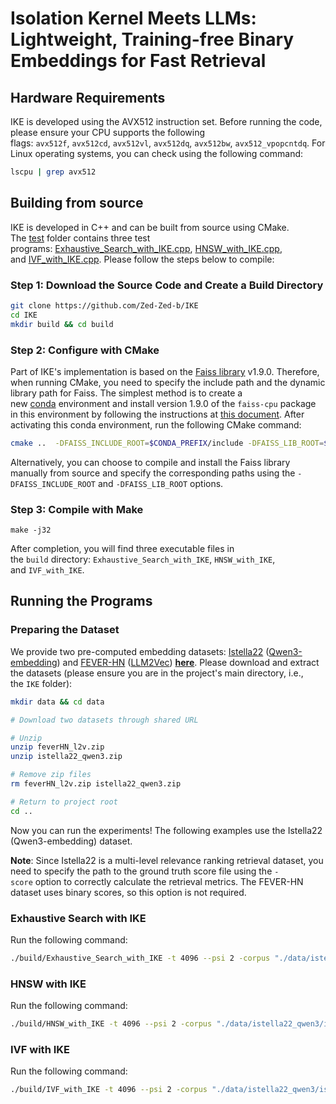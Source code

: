 # Isolation Kernel Meets LLMs: Lightweight, Training-free Binary Embeddings for Fast Retrieval

## Hardware Requirements

IKE is developed using the AVX512 instruction set. Before running the code, please ensure your CPU supports the following flags: `avx512f`, `avx512cd`, `avx512vl`, `avx512dq`, `avx512bw`, `avx512_vpopcntdq`. For Linux operating systems, you can check using the following command:

```bash
lscpu | grep avx512
```

## Building from source

IKE is developed in C++ and can be built from source using CMake. The [test](./test/) folder contains three test programs: [Exhaustive_Search_with_IKE.cpp](./test/Exhaustive_Search_with_IKE.cpp), [HNSW_with_IKE.cpp](./test/HNSW_with_IKE.cpp), and [IVF_with_IKE.cpp](./test/IVF_with_IKE.cpp). Please follow the steps below to compile:

### Step 1: Download the Source Code and Create a Build Directory

``` bash
git clone https://github.com/Zed-Zed-b/IKE
cd IKE
mkdir build && cd build
```

### Step 2: Configure with CMake

Part of IKE's implementation is based on the [Faiss library](https://github.com/facebookresearch/faiss) v1.9.0. Therefore, when running CMake, you need to specify the include path and the dynamic library path for Faiss. The simplest method is to create a new [conda](https://docs.conda.io/en/latest/) environment and install version 1.9.0 of the `faiss-cpu` package in this environment by following the instructions at [this document](https://github.com/facebookresearch/faiss/blob/main/INSTALL.md). After activating this conda environment, run the following CMake command:

``` bash
cmake ..  -DFAISS_INCLUDE_ROOT=$CONDA_PREFIX/include -DFAISS_LIB_ROOT=$CONDA_PREFIX/lib
```

Alternatively, you can choose to compile and install the Faiss library manually from source and specify the corresponding paths using the `-DFAISS_INCLUDE_ROOT` and `-DFAISS_LIB_ROOT` options.

### Step 3: Compile with Make

```
make -j32
```

After completion, you will find three executable files in the `build` directory: `Exhaustive_Search_with_IKE`, `HNSW_with_IKE`, and `IVF_with_IKE`.

## Running the Programs

### Preparing the Dataset

We provide two pre-computed embedding datasets: [Istella22](https://istella.ai/datasets/istella22-dataset/) ([Qwen3-embedding](https://github.com/QwenLM/Qwen3-Embedding)) and [FEVER-HN](https://huggingface.co/datasets/mteb/FEVER_test_top_250_only_w_correct-v2) ([LLM2Vec](https://github.com/McGill-NLP/llm2vec)) [**here**](https://drive.google.com/drive/folders/1sFM-w9QxAkT_5MR7Tt00UwyHQUnHed1R?usp=sharing). Please download and extract the datasets (please ensure you are in the project's main directory, i.e., the `IKE` folder):

``` bash
mkdir data && cd data

# Download two datasets through shared URL

# Unzip
unzip feverHN_l2v.zip 
unzip istella22_qwen3.zip

# Remove zip files
rm feverHN_l2v.zip istella22_qwen3.zip

# Return to project root
cd ..
```

Now you can run the experiments! The following examples use the Istella22 (Qwen3-embedding) dataset.

**Note**: Since Istella22 is a multi-level relevance ranking retrieval dataset, you need to specify the path to the ground truth score file using the `-score` option to correctly calculate the retrieval metrics. The FEVER-HN dataset uses binary scores, so this option is not required.

### Exhaustive Search with IKE

Run the following command:

``` bash
./build/Exhaustive_Search_with_IKE -t 4096 --psi 2 -corpus "./data/istella22_qwen3/istella22_base_4096_qwen3.fvecs" -query "./data/istella22_qwen3/istella22_query_4096_qwen3.fvecs" -label "./data/istella22_qwen3/istella22_groundtruth.uivecs" -score "./data/istella22_qwen3/istella22_gt_scores.uivecs"
```

### HNSW with IKE

Run the following command:

``` bash
./build/HNSW_with_IKE -t 4096 --psi 2 -corpus "./data/istella22_qwen3/istella22_base_4096_qwen3.fvecs" -query "./data/istella22_qwen3/istella22_query_4096_qwen3.fvecs" -label "./data/istella22_qwen3/istella22_groundtruth.uivecs" -score "./data/istella22_qwen3/istella22_gt_scores.uivecs"
```

### IVF with IKE

Run the following command:

``` bash
./build/IVF_with_IKE -t 4096 --psi 2 -corpus "./data/istella22_qwen3/istella22_base_4096_qwen3.fvecs" -query "./data/istella22_qwen3/istella22_query_4096_qwen3.fvecs" -label "./data/istella22_qwen3/istella22_groundtruth.uivecs" -score "./data/istella22_qwen3/istella22_gt_scores.uivecs"
```
